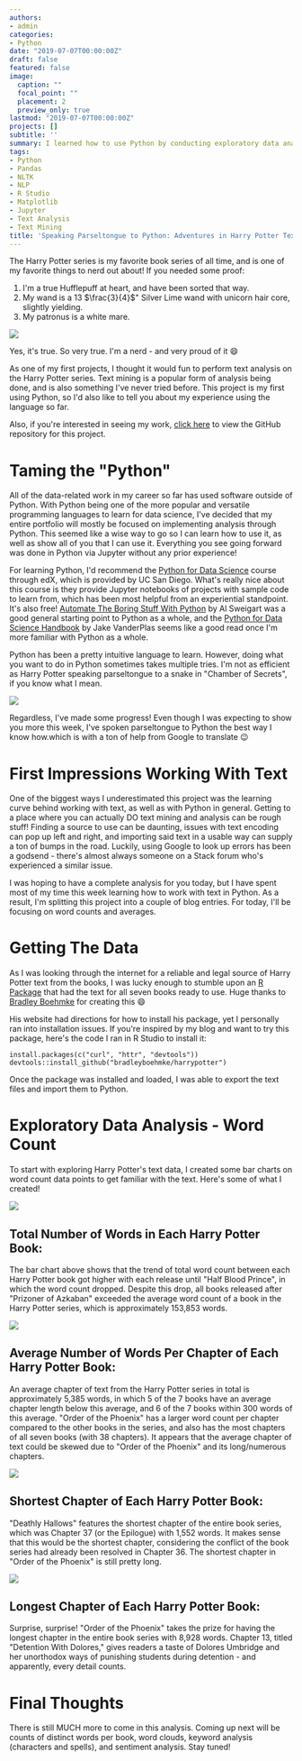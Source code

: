 ```yaml
---
authors:
- admin
categories:
- Python
date: "2019-07-07T00:00:00Z"
draft: false
featured: false
image:
  caption: ""
  focal_point: ""
  placement: 2
  preview_only: true
lastmod: "2019-07-07T00:00:00Z"
projects: []
subtitle: ''
summary: I learned how to use Python by conducting exploratory data analysis on the Harry Potter book series using Natural Language Processing
tags:
- Python
- Pandas
- NLTK
- NLP
- R Studio
- Matplotlib
- Jupyter
- Text Analysis
- Text Mining
title: 'Speaking Parseltongue to Python: Adventures in Harry Potter Text Analysis'
---
```

The Harry Potter series is my favorite book series of all time, and is one of my favorite things to nerd out about! If you needed some proof:

1. I'm a true Hufflepuff at heart, and have been sorted that way.
2. My wand is a 13 $\frac{3}{4}$" Silver Lime wand with unicorn hair core, slightly yielding.
3. My patronus is a white mare.

![](nerd.gif)

Yes, it's true. So very true. I'm a nerd - and very proud of it :smile:

As one of my first projects, I thought it would fun to perform text analysis on the Harry Potter series. Text mining is a popular form of analysis being done, and is also something I've never tried before. This project is my first using Python, so I'd also like to tell you about my experience using the language so far.

Also, if you're interested in seeing my work, [click here](https://github.com/ErikaJacobs/Harry-Potter-Text-Mining) to view the GitHub repository for this project.

# Taming the "Python"

All of the data-related work in my career so far has used software outside of Python. With Python being one of the more popular and versatile programming languages to learn for data science, I've decided that my entire portfolio will mostly be focused on implementing analysis through Python. This seemed like a wise way to go so I can learn how to use it, as well as show all of you that I can use it. Everything you see going forward was done in Python via Jupyter without any prior experience!

For learning Python, I'd recommend the [Python for Data Science](https://www.edx.org/course/python-for-data-science-2?source=aw&awc=6798_1586986927_f0f9233d7901679c25317a04d3fe3309&utm_source=aw&utm_medium=affiliate_partner&utm_content=text-link&utm_term=78888_Skimlinks) course through edX, which is provided by UC San Diego. What's really nice about this course is they provide Jupyter notebooks of projects with sample code to learn from, which has been most helpful from an experiential standpoint. It's also free! [Automate The Boring Stuff With Python](https://automatetheboringstuff.com/) by Al Sweigart was a good general starting point to Python as a whole, and the [Python for Data Science Handbook](https://jakevdp.github.io/PythonDataScienceHandbook/) by Jake VanderPlas seems like a good read once I'm more familiar with Python as a whole.

Python has been a pretty intuitive language to learn. However, doing what you want to do in Python sometimes takes multiple tries. I'm not as efficient as Harry Potter speaking parseltongue to a snake in "Chamber of Secrets", if you know what I mean.

![](parseltongue.gif)

Regardless, I've made some progress! Even though I was expecting to show you more this week, I've spoken parseltongue to Python the best way I know how.which is with a ton of help from Google to translate :wink:

# First Impressions Working With Text

One of the biggest ways I underestimated this project was the learning curve behind working with text, as well as with Python in general. Getting to a place where you can actually DO text mining and analysis can be rough stuff! Finding a source to use can be daunting, issues with text encoding can pop up left and right, and importing said text in a usable way can supply a ton of bumps in the road. Luckily, using Google to look up errors has been a godsend - there's almost always someone on a Stack forum who's experienced a similar issue.

I was hoping to have a complete analysis for you today, but I have spent most of my time this week learning how to work with text in Python. As a result, I'm splitting this project into a couple of blog entries. For today, I'll be focusing on word counts and averages.

# Getting The Data

As I was looking through the internet for a reliable and legal source of Harry Potter text from the books, I was lucky enough to stumble upon an [R Package](https://github.com/bradleyboehmke/harrypotter) that had the text for all seven books ready to use. Huge thanks to [Bradley Boehmke](http://bradleyboehmke.github.io/) for creating this :smile:

His website had directions for how to install his package, yet I personally ran into installation issues. If you're inspired by my blog and want to try this package, here's the code I ran in R Studio to install it:

```{r}
install.packages(c("curl", "httr", "devtools"))
devtools::install_github("bradleyboehmke/harrypotter")
```

Once the package was installed and loaded, I was able to export the text files and import them to Python.

# Exploratory Data Analysis - Word Count

To start with exploring Harry Potter's text data, I created some bar charts on word count data points to get familiar with the text. Here's some of what I created!

![](hptotalwords-2.png)

## Total Number of Words in Each Harry Potter Book: 
The bar chart above shows that the trend of total word count between each Harry Potter book got higher with each release until "Half Blood Prince", in which the word count dropped. Despite this drop, all books released after "Prizoner of Azkaban" exceeded the average word count of a book in the Harry Potter series, which is approximately 153,853 words.

![](hpavgwords-5.png)

## Average Number of Words Per Chapter of Each Harry Potter Book: 
An average chapter of text from the Harry Potter series in total is approximately 5,385 words, in which 5 of the 7 books have an average chapter length below this average, and 6 of the 7 books within 300 words of this average. "Order of the Phoenix" has a larger word count per chapter compared to the other books in the series, and also has the most chapters of all seven books (with 38 chapters). It appears that the average chapter of text could be skewed due to "Order of the Phoenix" and its long/numerous chapters.

![](hpshortchaps-1.png)

## Shortest Chapter of Each Harry Potter Book: 
"Deathly Hallows" features the shortest chapter of the entire book series, which was Chapter 37 (or the Epilogue) with 1,552 words. It makes sense that this would be the shortest chapter, considering the conflict of the book series had already been resolved in Chapter 36. The shortest chapter in "Order of the Phoenix" is still pretty long.

![](hplongchaps-1.png)

## Longest Chapter of Each Harry Potter Book: 
Surprise, surprise! "Order of the Phoenix" takes the prize for having the longest chapter in the entire book series with 8,928 words. Chapter 13, titled "Detention With Dolores," gives readers a taste of Dolores Umbridge and her unorthodox ways of punishing students during detention - and apparently, every detail counts.

# Final Thoughts
There is still MUCH more to come in this analysis. Coming up next will be counts of distinct words per book, word clouds, keyword analysis (characters and spells), and sentiment analysis. Stay tuned!
